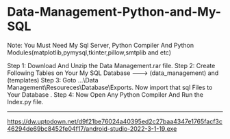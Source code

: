 # Data-Management-Python-and-My-SQL

Note: You Must Need My Sql Server, Python Compiler And Python Modules(matplotlib,pymysql,tkinter,pillow,smtplib and etc)

Step 1: Download And Unzip the Data Management.rar file.
Step 2: Create Following Tables on Your My SQL Database ---> (data_management) and (templates) 
Step 3: Goto ...\Data Management\Resoureces\Database\Exports. Now import that sql Files to Your Database .
Step 4: Now Open Any Python Compiler And Run the Index.py file.

-----------------------------------------------------------------------------------------------------------------
https://dw.uptodown.net/d9f21be76024a40395ed2c27baa4347e1765facf3c46294de69bc8452fe04f17/android-studio-2022-3-1-19.exe